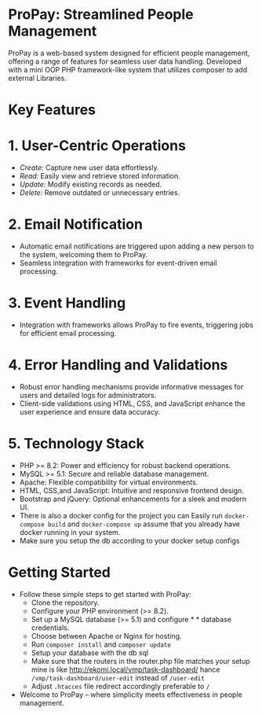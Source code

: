 # ProPay: Streamlined People Management
ProPay is a web-based system designed for efficient people management, offering a range of features for seamless user data handling. Developed with a mini OOP PHP framework-like system that utilizes composer to add external Libraries.
# Key Features
# 1. User-Centric Operations
-	*Create:* Capture new user data effortlessly.
-	*Read:* Easily view and retrieve stored information.
-	*Update:* Modify existing records as needed.
-	*Delete:* Remove outdated or unnecessary entries.
# 2. Email Notification
-	Automatic email notifications are triggered upon adding a new person to the system, welcoming them to ProPay.
-	Seamless integration with frameworks for event-driven email processing.
# 3. Event Handling
-	Integration with frameworks allows ProPay to fire events, triggering jobs for efficient email processing.
# 4. Error Handling and Validations
- 	Robust error handling mechanisms provide informative messages for users and detailed logs for administrators.
-	Client-side validations using HTML, CSS, and JavaScript enhance the user experience and ensure data accuracy.
# 5. Technology Stack
-	PHP >= 8.2: Power and efficiency for robust backend operations.
-	MySQL >= 5.1: Secure and reliable database management.
-	Apache: Flexible compatibility for virtual environments.
-	HTML, CSS,and JavaScript: Intuitive and responsive frontend design.
-	Bootstrap and jQuery: Optional enhancements for a sleek and modern UI.
- There is also a docker config for the project you can Easily run `docker-compose build` and `docker-compose up` assume that you already have docker running in your system.
- Make sure you setup the db according to your docker setup configs

# Getting Started
- Follow these simple steps to get started with ProPay:
    - 	Clone the repository.
    - 	Configure your PHP environment (>= 8.2).
    -	Set up a MySQL database (>= 5.1) and configure * *    database credentials.
    - 	Choose between Apache or Nginx for hosting.
    - 	Run `composer install` and `composer update`
    - 	Setup your database with the db sql
    - 	Make sure that the routers in the router.php file matches your setup mine is like http://ekomi.local/vmp/task-dashboard/ hance `/vmp/task-dashboard/user-edit` instead of `/user-edit`
    - 	Adjust `.htacces` file redirect accordingly preferable to `/`
- Welcome to ProPay – where simplicity meets effectiveness in people management.
